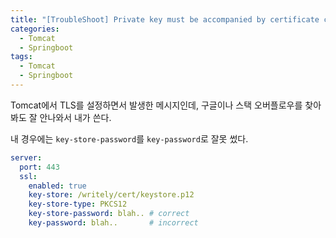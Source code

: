 ```yaml
---
title: "[TroubleShoot] Private key must be accompanied by certificate chain"
categories:
  - Tomcat
  - Springboot
tags:
  - Tomcat
  - Springboot
---
```


Tomcat에서 TLS를 설정하면서 발생한 메시지인데, 구글이나 스택 오버플로우를 찾아봐도 잘 안나와서 내가 쓴다.  

내 경우에는 `key-store-password`를 `key-password`로 잘못 썼다.

``` yaml
server:
  port: 443
  ssl:
    enabled: true
    key-store: /writely/cert/keystore.p12
    key-store-type: PKCS12
    key-store-password: blah.. # correct
    key-password: blah..       # incorrect
```
